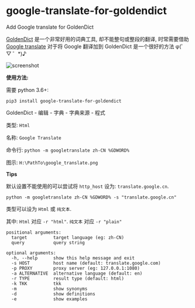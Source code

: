 # google-translate-for-goldendict

Add Google translate for GoldenDict

[GoldenDict][1] 是一个非常好用的词典工具, 却不能整句或整段的翻译, 时常需要借助 [Google translate][2] 对于将 Google 翻译加到 GoldenDict 是一个很好的方法 φ(゜ ▽ ゜\*)♪

![screenshot](https://raw.githubusercontent.com/xinebf/google-translate-for-goldendict/master/screenshot.png)

**使用方法:**

需要 python 3.6+:

`pip3 install google-translate-for-goldendict`

GoldenDict - 编辑 - 字典 - 字典来源 - 程式

类型: `Html`

名称: `Google Translate`

命令行: `python -m googletranslate zh-CN %GDWORD%`

图示: `H:\PathTo\google_translate.png`

**Tips**

默认设置不能使用的可以尝试将 `http_host` 设为: `translate.google.cn`.

```
python -m googletranslate zh-CN %GDWORD% -s "translate.google.cn"
```

类型可以设为 `Html` 或 `纯文本`.

其中: `Html` 对应 `-r "html"`. `纯文本` 对应 `-r "plain"`

```
positional arguments:
  target          target language (eg: zh-CN)
  query           query string

optional arguments:
  -h, --help      show this help message and exit
  -s HOST         host name (default: translate.google.com)
  -p PROXY        proxy server (eg: 127.0.0.1:1080)
  -a ALTERNATIVE  alternative language (default: en)
  -r TYPE         result type (default: html)
  -k TKK          tkk
  -m              show synonyms
  -d              show definitions
  -e              show examples
```

[1]: https://github.com/goldendict/goldendict
[2]: https://translate.google.com/
